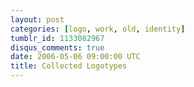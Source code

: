 ```yaml
---
layout: post
categories: [logo, work, old, identity]
tumblr_id: 1133082967
disqus_comments: true
date: 2006-05-06 09:00:00 UTC
title: Collected Logotypes
---
```


<img src="/resources/old/logotypes/0301_artSweden_2nd_ed.gif" alt="" />
			<img src="/resources/old/logotypes/0301_ra-logo.gif" alt="" />
			<img src="/resources/old/logotypes/Building_31.gif" alt="" />
			<img src="/resources/old/logotypes/FFK_logo.gif" alt="" />
			<img src="/resources/old/logotypes/Flajm_logo_04.gif" alt="" />
			<img src="/resources/old/logotypes/GreatNorthern_Logo.gif" alt="" />
			<img src="/resources/old/logotypes/Livetonight_Logo.gif" alt="" />
			<img src="/resources/old/logotypes/Misc_Media.png" alt="" />
			<img src="/resources/old/logotypes/Monument_logo.gif" alt="" />
			<img src="/resources/old/logotypes/Probed_Logo.gif" alt="" />
			<img src="/resources/old/logotypes/The_Change_logo.gif" alt="" />
			<img src="/resources/old/logotypes/bodegashop.png" alt="" />
			<img src="/resources/old/logotypes/bonk.png" alt="" />
			<img src="/resources/old/logotypes/bryt.jpg" alt="" />
			<img src="/resources/old/logotypes/danish_ra-logo.jpg" alt="" />
			<img src="/resources/old/logotypes/era_bmx.jpg" alt="" />
			<img src="/resources/old/logotypes/formatik_logo.jpg" alt="" />
			<img src="/resources/old/logotypes/gane_mobile.jpg" alt="" />
			<img src="/resources/old/logotypes/hjarnaffaren.jpg" alt="" />
			<img src="/resources/old/logotypes/hunk_logo.jpg" alt="" />
			<img src="/resources/old/logotypes/logo_artsweden.jpg" alt="" />
			<img src="/resources/old/logotypes/logo_espresso.jpg" alt="" />
			<img src="/resources/old/logotypes/logo_euro_festival.jpg" alt="" />
			<img src="/resources/old/logotypes/logo_flajm.jpg" alt="" />
			<img src="/resources/old/logotypes/logo_soap.gif" alt="" />
			<img src="/resources/old/logotypes/logo_sync.gif" alt="" />
